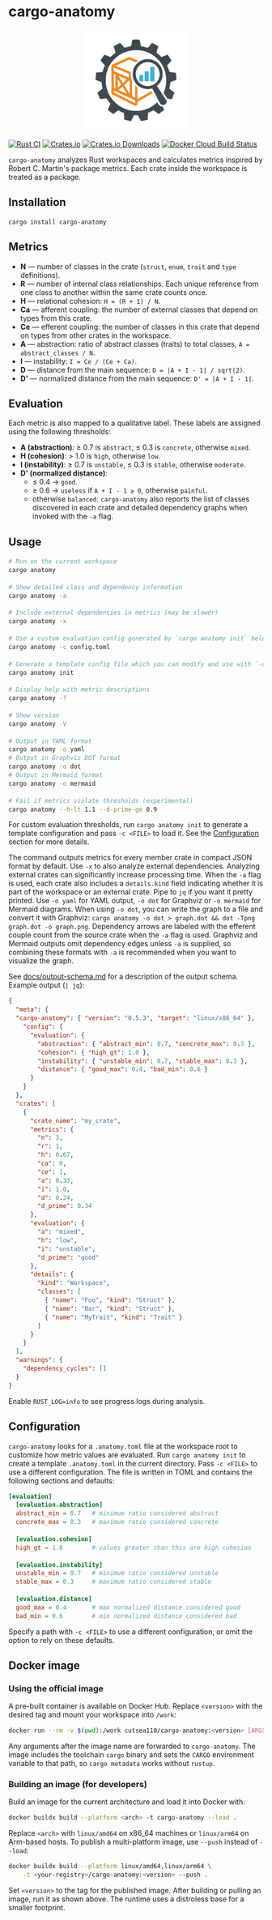 # cargo-anatomy
<p align="center">
  <!-- crates.io cannot resolve relative paths for images, so we use an absolute URL (FQDN) -->
  <img src="https://raw.githubusercontent.com/cutsea110/cargo-anatomy/main/logo.svg" alt="Cargo Anatomy Logo" width="200" />
</p>

[![Rust CI](https://github.com/cutsea110/cargo-anatomy/actions/workflows/ci.yml/badge.svg)](https://github.com/cutsea110/cargo-anatomy/actions/workflows/ci.yml)
[![Crates.io](https://img.shields.io/crates/v/cargo-anatomy.svg)](https://crates.io/crates/cargo-anatomy)
[![Crates.io Downloads](https://img.shields.io/crates/d/cargo-anatomy.svg?label=Crates.io&logo=rust)](https://crates.io/crates/cargo-anatomy)
[![Docker Cloud Build Status](https://img.shields.io/docker/pulls/cutsea110/cargo-anatomy?label=cargo-anatomy&logo=docker)](https://hub.docker.com/repository/docker/cutsea110/cargo-anatomy/general)

`cargo-anatomy` analyzes Rust workspaces and calculates metrics inspired by Robert C. Martin's package metrics. Each crate inside the workspace is treated as a package.

## Installation

```
cargo install cargo-anatomy
```

## Metrics

- **N** — number of classes in the crate (`struct`, `enum`, `trait` and `type` definitions).
- **R** — number of internal class relationships. Each unique reference from one class to another within the same crate counts once.
- **H** — relational cohesion: `H = (R + 1) / N`.
- **Ca** — afferent coupling: the number of external classes that depend on types from this crate.
- **Ce** — efferent coupling: the number of classes in this crate that depend on types from other crates in the workspace.
- **A** — abstraction: ratio of abstract classes (traits) to total classes, `A = abstract_classes / N`.
- **I** — instability: `I = Ce / (Ce + Ca)`.
- **D** — distance from the main sequence: `D = |A + I - 1| / sqrt(2)`.
- **D'** — normalized distance from the main sequence: `D' = |A + I - 1|`.

## Evaluation
Each metric is also mapped to a qualitative label. These labels are assigned using the following thresholds:

- **A (abstraction)**: ≥ 0.7 is `abstract`, ≤ 0.3 is `concrete`, otherwise `mixed`.
- **H (cohesion)**: > 1.0 is `high`, otherwise `low`.
- **I (instability)**: ≥ 0.7 is `unstable`, ≤ 0.3 is `stable`, otherwise `moderate`.
- **D' (normalized distance)**:
  - ≤ 0.4 → `good`.
  - ≥ 0.6 → `useless` if `A + I - 1 ≥ 0`, otherwise `painful`.
  - otherwise `balanced`.
`cargo-anatomy` also reports the list of classes discovered in each crate and detailed dependency graphs when invoked with the `-a` flag.

## Usage

```bash
# Run on the current workspace
cargo anatomy

# Show detailed class and dependency information
cargo anatomy -a

# Include external dependencies in metrics (may be slower)
cargo anatomy -x

# Use a custom evaluation config generated by `cargo anatomy init` below
cargo anatomy -c config.toml

# Generate a template config file which you can modify and use with `-c`
cargo anatomy init

# Display help with metric descriptions
cargo anatomy -?

# Show version
cargo anatomy -V

# Output in YAML format
cargo anatomy -o yaml
# Output in Graphviz DOT format
cargo anatomy -o dot
# Output in Mermaid format
cargo anatomy -o mermaid

# Fail if metrics violate thresholds (experimental)
cargo anatomy --h-lt 1.1 --d-prime-ge 0.9
```

For custom evaluation thresholds, run `cargo anatomy init` to generate a
template configuration and pass `-c <FILE>` to load it. See the [Configuration](#configuration) section for more details.

The command outputs metrics for every member crate in compact JSON format by default. Use `-x` to also analyze external dependencies. Analyzing external crates can significantly increase processing time. When the `-a` flag is used, each crate also includes a `details.kind` field indicating whether it is part of the workspace or an external crate. Pipe to `jq` if you want it pretty printed. Use `-o yaml` for YAML output, `-o dot` for Graphviz or `-o mermaid` for Mermaid diagrams. When using `-o dot`, you can write the graph to a file and convert it with Graphviz: `cargo anatomy -o dot > graph.dot && dot -Tpng graph.dot -o graph.png`. Dependency arrows are labeled with the efferent couple count from the source crate when the `-a` flag is used. Graphviz and Mermaid outputs omit dependency edges unless `-a` is supplied, so combining these formats with `-a` is recommended when you want to visualize the graph.

See [docs/output-schema.md](https://github.com/cutsea110/cargo-anatomy/blob/main/docs/output-schema.md) for a description of the output schema. Example output (`| jq`):

```json
{
  "meta": {
  "cargo-anatomy": { "version": "0.5.3", "target": "linux/x86_64" },
    "config": {
      "evaluation": {
        "abstraction": { "abstract_min": 0.7, "concrete_max": 0.3 },
        "cohesion": { "high_gt": 1.0 },
        "instability": { "unstable_min": 0.7, "stable_max": 0.3 },
        "distance": { "good_max": 0.4, "bad_min": 0.6 }
      }
    }
  },
  "crates": [
    {
      "crate_name": "my_crate",
      "metrics": {
        "n": 3,
        "r": 1,
        "h": 0.67,
        "ca": 0,
        "ce": 1,
        "a": 0.33,
        "i": 1.0,
        "d": 0.24,
        "d_prime": 0.34
      },
      "evaluation": {
        "a": "mixed",
        "h": "low",
        "i": "unstable",
        "d_prime": "good"
      },
      "details": {
        "kind": "Workspace",
        "classes": [
          { "name": "Foo", "kind": "Struct" },
          { "name": "Bar", "kind": "Struct" },
          { "name": "MyTrait", "kind": "Trait" }
        ]
      }
    }
  ],
  "warnings": {
    "dependency_cycles": []
  }
}
```

Enable `RUST_LOG=info` to see progress logs during analysis.

## Configuration

`cargo-anatomy` looks for a `.anatomy.toml` file at the workspace root to customize how metric values are evaluated. Run `cargo anatomy init` to create a template `.anatomy.toml` in the current directory. Pass `-c <FILE>` to use a different configuration. The file is written in TOML and contains the following sections and defaults:

```toml
[evaluation]
  [evaluation.abstraction]
  abstract_min = 0.7   # minimum ratio considered abstract
  concrete_max = 0.3   # maximum ratio considered concrete

  [evaluation.cohesion]
  high_gt = 1.0        # values greater than this are high cohesion

  [evaluation.instability]
  unstable_min = 0.7   # minimum ratio considered unstable
  stable_max = 0.3     # maximum ratio considered stable

  [evaluation.distance]
  good_max = 0.4       # max normalized distance considered good
  bad_min = 0.6        # min normalized distance considered bad
```

Specify a path with `-c <FILE>` to use a different configuration, or omit the option to rely on these defaults.

## Docker image

### Using the official image

A pre-built container is available on Docker Hub. Replace `<version>` with the
desired tag and mount your workspace into `/work`:

```bash
docker run --rm -v $(pwd):/work cutsea110/cargo-anatomy:<version> [ARGS...]
```

Any arguments after the image name are forwarded to `cargo-anatomy`. The image
includes the toolchain `cargo` binary and sets the `CARGO` environment variable
to that path, so `cargo metadata` works without `rustup`.

### Building an image (for developers)

Build an image for the current architecture and load it into Docker with:

```bash
docker buildx build --platform <arch> -t cargo-anatomy --load .
```

Replace `<arch>` with `linux/amd64` on x86_64 machines or `linux/arm64` on
Arm-based hosts. To publish a multi-platform image, use `--push` instead of
`--load`:

```bash
docker buildx build --platform linux/amd64,linux/arm64 \
    -t <your-registry>/cargo-anatomy:<version> --push .
```
Set `<version>` to the tag for the published image. After building or pulling an
image, run it as shown above. The runtime uses a distroless base for a smaller
footprint.

